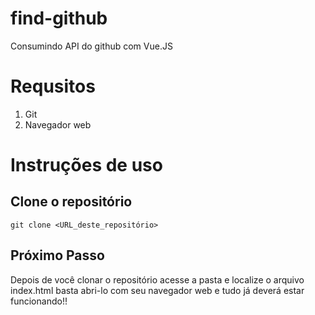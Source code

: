 # find-github
Consumindo API do github com Vue.JS

# Requsitos 
1. Git
1. Navegador web
# Instruções de uso
## Clone o repositório 
`git clone <URL_deste_repositório>`
## Próximo Passo
Depois de você clonar o repositório acesse a pasta e localize o arquivo index.html basta abri-lo com seu navegador web e tudo já deverá estar funcionando!!